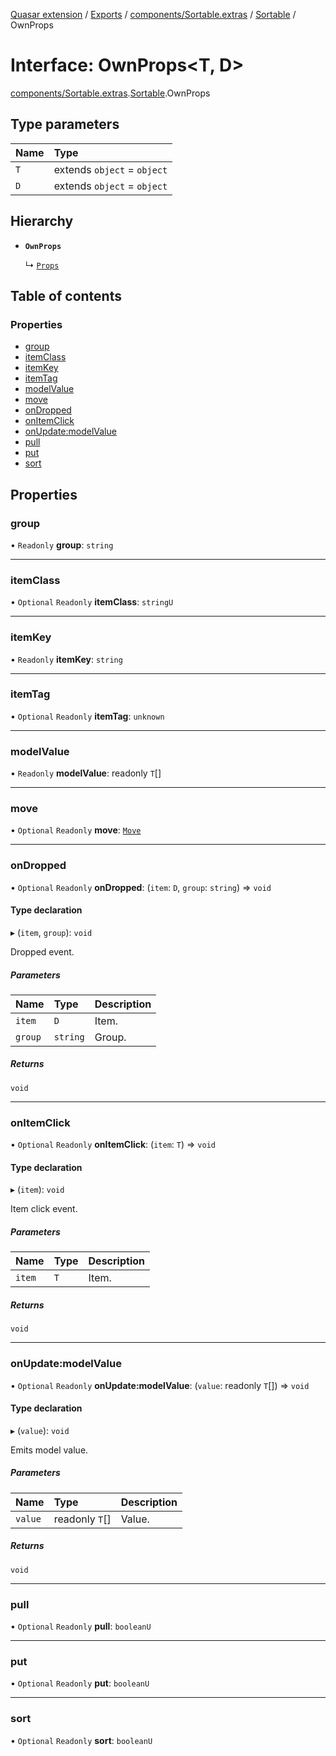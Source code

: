 [Quasar extension](../index.md) / [Exports](../modules.md) / [components/Sortable.extras](../modules/components_Sortable_extras.md) / [Sortable](../modules/components_Sortable_extras.Sortable.md) / OwnProps

# Interface: OwnProps<T, D\>

[components/Sortable.extras](../modules/components_Sortable_extras.md).[Sortable](../modules/components_Sortable_extras.Sortable.md).OwnProps

## Type parameters

| Name | Type |
| :------ | :------ |
| `T` | extends `object` = `object` |
| `D` | extends `object` = `object` |

## Hierarchy

- **`OwnProps`**

  ↳ [`Props`](components_Sortable_extras.Sortable.Props.md)

## Table of contents

### Properties

- [group](components_Sortable_extras.Sortable.OwnProps.md#group)
- [itemClass](components_Sortable_extras.Sortable.OwnProps.md#itemclass)
- [itemKey](components_Sortable_extras.Sortable.OwnProps.md#itemkey)
- [itemTag](components_Sortable_extras.Sortable.OwnProps.md#itemtag)
- [modelValue](components_Sortable_extras.Sortable.OwnProps.md#modelvalue)
- [move](components_Sortable_extras.Sortable.OwnProps.md#move)
- [onDropped](components_Sortable_extras.Sortable.OwnProps.md#ondropped)
- [onItemClick](components_Sortable_extras.Sortable.OwnProps.md#onitemclick)
- [onUpdate:modelValue](components_Sortable_extras.Sortable.OwnProps.md#onupdate:modelvalue)
- [pull](components_Sortable_extras.Sortable.OwnProps.md#pull)
- [put](components_Sortable_extras.Sortable.OwnProps.md#put)
- [sort](components_Sortable_extras.Sortable.OwnProps.md#sort)

## Properties

### group

• `Readonly` **group**: `string`

___

### itemClass

• `Optional` `Readonly` **itemClass**: `stringU`

___

### itemKey

• `Readonly` **itemKey**: `string`

___

### itemTag

• `Optional` `Readonly` **itemTag**: `unknown`

___

### modelValue

• `Readonly` **modelValue**: readonly `T`[]

___

### move

• `Optional` `Readonly` **move**: [`Move`](components_Sortable_extras.Sortable.Move.md)

___

### onDropped

• `Optional` `Readonly` **onDropped**: (`item`: `D`, `group`: `string`) => `void`

#### Type declaration

▸ (`item`, `group`): `void`

Dropped event.

##### Parameters

| Name | Type | Description |
| :------ | :------ | :------ |
| `item` | `D` | Item. |
| `group` | `string` | Group. |

##### Returns

`void`

___

### onItemClick

• `Optional` `Readonly` **onItemClick**: (`item`: `T`) => `void`

#### Type declaration

▸ (`item`): `void`

Item click event.

##### Parameters

| Name | Type | Description |
| :------ | :------ | :------ |
| `item` | `T` | Item. |

##### Returns

`void`

___

### onUpdate:modelValue

• `Optional` `Readonly` **onUpdate:modelValue**: (`value`: readonly `T`[]) => `void`

#### Type declaration

▸ (`value`): `void`

Emits model value.

##### Parameters

| Name | Type | Description |
| :------ | :------ | :------ |
| `value` | readonly `T`[] | Value. |

##### Returns

`void`

___

### pull

• `Optional` `Readonly` **pull**: `booleanU`

___

### put

• `Optional` `Readonly` **put**: `booleanU`

___

### sort

• `Optional` `Readonly` **sort**: `booleanU`
